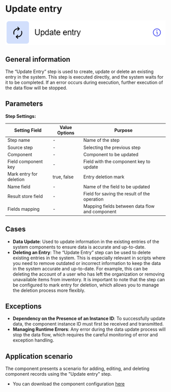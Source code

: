 # Update entry

![](../../assets/images/app-development/update-entry.png)

## General information

The “Update Entry” step is used to create, update or delete an existing entry in the system. This step is executed directly, and the system waits for it to be completed. If an error occurs during execution, further execution of the data flow will be stopped.

## Parameters

**Step Settings:**

| Setting Field           | Value Options | Purpose                                        |
| ----------------------- | ------------- | ---------------------------------------------- |
| Step name               | -             | Name of the step                               |
| Source step             | -             | Selecting the previous step                    |
| Component               | -             | Component to be updated                        |
| Field component key     | -             | Field with the component key to update         |
| Mark entry for deletion | true, false   | Entry deletion mark                            |
| Name field              | -             | Name of the field to be updated                |
| Result store field      | -             | Field for saving the result of the operation   |
| Fields mapping          | -             | Mapping fields between data flow and component |

## Cases

- **Data Update**: Used to update information in the existing entries of the system components to ensure data is accurate and up-to-date.
- **Deleting an Entry**: The “Update Entry” step can be used to delete existing entries in the system. This is especially relevant in scripts where you need to remove outdated or incorrect information to keep the data in the system accurate and up-to-date. For example, this can be deleting the account of a user who has left the organization or removing unavailable items from inventory. It is important to note that the step can be configured to mark entry for deletion, which allows you to manage the deletion process more flexibly.

## Exceptions

- **Dependency on the Presence of an Instance ID**: To successfully update data, the component instance ID must first be received and transmitted.
- **Managing Runtime Errors**: Any error during the data update process will stop the data flow, which requires the careful monitoring of error and exception handling.

## Application scenario

The component presents a scenario for adding, editing, and deleting component records using the "Update entry" step.

- You can download the component configuration [here](https://drive.google.com/file/d/1k1oMpI2YSF-P3zgsd2cORfRjFs3l7w0o/view?usp=sharing)
